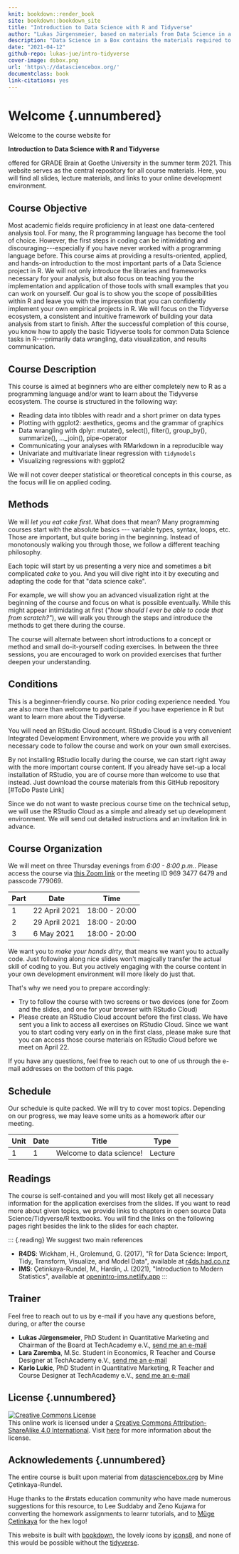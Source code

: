 ```yaml
---
knit: bookdown::render_book
site: bookdown::bookdown_site
title: "Introduction to Data Science with R and Tidyverse"
author: "Lukas Jürgensmeier, based on materials from Data Science in a Box by Mine Çetinkaya-Rundel"
description: "Data Science in a Box contains the materials required to teach (or learn from) the course described above, all of which are freely-available and open-source."
date: "2021-04-12"
github-repo: lukas-jue/intro-tidyverse
cover-image: dsbox.png
url: 'https\://datasciencebox.org/'
documentclass: book
link-citations: yes
---
```


# Welcome {.unnumbered}

Welcome to the course website for

**Introduction to Data Science with R and Tidyverse**

offered for GRADE Brain at Goethe University in the summer term 2021.
This website serves as the central repository for all course materials.
Here, you will find all slides, lecture materials, and links to your online development environment.

## Course Objective

Most academic fields require proficiency in at least one data-centered analysis tool.
For many, the R programming language has become the tool of choice.
However, the first steps in coding can be intimidating and discouraging---especially if you have never worked with a programming language before.
This course aims at providing a results-oriented, applied, and hands-on introduction to the most important parts of a Data Science project in R.
We will not only introduce the libraries and frameworks necessary for your analysis, but also focus on teaching you the implementation and application of those tools with small examples that you can work on yourself.
Our goal is to show you the scope of possibilities within R and leave you with the impression that you can confidently implement your own empirical projects in R.
We will focus on the Tidyverse ecosystem, a consistent and intuitive framework of building your data analysis from start to finish.
After the successful completion of this course, you know how to apply the basic Tidyverse tools for common Data Science tasks in R---primarily data wrangling, data visualization, and results communication.

## Course Description

This course is aimed at beginners who are either completely new to R as a programming language and/or want to learn about the Tidyverse ecosystem.
The course is structured in the following way:

-   Reading data into tibbles with readr and a short primer on data types
-   Plotting with ggplot2: aesthetics, geoms and the grammar of graphics
-   Data wrangling with dplyr: mutate(), select(), filter(), group_by(), summarize(), ...\_join(), pipe-operator
-   Communicating your analyses with RMarkdown in a reproducible way
-   Univariate and multivariate linear regression with `tidymodels`
-   Visualizing regressions with ggplot2

We will not cover deeper statistical or theoretical concepts in this course, as the focus will lie on applied coding.

## Methods

We will *let you eat cake first*.
What does that mean?
Many programming courses start with the absolute basics --- variable types, syntax, loops, etc.
Those are important, but quite boring in the beginning.
Instead of monotonously walking you through those, we follow a different teaching philosophy.

Each topic will start by us presenting a very nice and sometimes a bit complicated *cake* to you.
And you will dive right into it by executing and adapting the code for that "data science cake".

For example, we will show you an advanced visualization right at the beginning of the course and focus on what is possible eventually.
While this might appear intimidating at first (*"how should I ever be able to code that from scratch?"*), we will walk you through the steps and introduce the methods to get there during the course.

The course will alternate between short introductions to a concept or method and small do-it-yourself coding exercises.
In between the three sessions, you are encouraged to work on provided exercises that further deepen your understanding.

## Conditions

This is a beginner-friendly course.
No prior coding experience needed.
You are also more than welcome to participate if you have experience in R but want to learn more about the Tidyverse.

You will need an RStudio Cloud account.
RStudio Cloud is a very convenient Integrated Development Environment, where we provide you with all necessary code to follow the course and work on your own small exercises.

By not installing RStudio locally during the course, we can start right away with the more important course content.
If you already have set-up a local installation of RStudio, you are of course more than welcome to use that instead.
Just download the course materials from this GitHub repository [\#ToDo Paste Link]

Since we do not want to waste precious course time on the technical setup, we will use the RStudio Cloud as a simple and already set up development environment.
We will send out detailed instructions and an invitation link in advance.

## Course Organization

We will meet on three Thursday evenings from *6:00 - 8:00 p.m.*.
Please access the course via [this Zoom link](https://uni-frankfurt.zoom.us/j/96934776479?pwd=SHk5V05JbjVDODA3ZDNKb1YvbFBwUT09) or the meeting ID 969 3477 6479 and passcode 779069.

| Part | Date          | Time          |
|------|---------------|---------------|
| 1    | 22 April 2021 | 18:00 - 20:00 |
| 2    | 29 April 2021 | 18:00 - 20:00 |
| 3    | 6 May 2021    | 18:00 - 20:00 |

We want you to *make your hands dirty*, that means we want you to actually code.
Just following along nice slides won't magically transfer the actual skill of coding to you.
But you actively engaging with the course content in your own development environment will more likely do just that.

That's why we need you to prepare accordingly:

-   Try to follow the course with two screens or two devices (one for Zoom and the slides, and one for your browser with RStudio Cloud)
-   Please create an RStudio Cloud account before the first class. We have sent you a link to access all exercises on RStudio Cloud. Since we want you to start coding very early on in the first class, please make sure that you can access those course materials on RStudio Cloud before we meet on April 22.

If you have any questions, feel free to reach out to one of us through the e-mail addresses on the bottom of this page.

## Schedule

Our schedule is quite packed.
We will try to cover most topics.
Depending on our progress, we may leave some units as a homework after our meeting.

| Unit | Date | Title                    | Type    |
|------|------|--------------------------|---------|
| 1    | 1    | Welcome to data science! | Lecture |

## Readings

The course is self-contained and you will most likely get all necessary information for the application exercises from the slides.
If you want to read more about given topics, we provide links to chapters in open source Data Science/Tidyverse/R textbooks.
You will find the links on the following pages right besides the link to the slides for each chapter.

::: {.reading}
We suggest two main references

-   **R4DS**: Wickham, H., Grolemund, G. (2017), "R for Data Science: Import, Tidy, Transform, Visualize, and Model Data", available at [r4ds.had.co.nz](https://r4ds.had.co.nz/)
-   **IMS**: Çetinkaya-Rundel, M., Hardin, J. (2021), "Introduction to Modern Statistics", available at [openintro-ims.netlify.app](https://openintro-ims.netlify.app/)
:::

## Trainer

Feel free to reach out to us by e-mail if you have any questions before, during, or after the course

-   **Lukas Jürgensmeier**, PhD Student in Quantitative Marketing and Chairman of the Board at TechAcademy e.V., [send me an e-mail](mailto:lukas.juergensmeier@tech-academy.io)
-   **Lara Zaremba**, M.Sc. Student in Economics, R Teacher and Course Designer at TechAcademy e.V., [send me an e-mail](mailto:lara.zaremba@tech-academy.io)
-   **Karlo Lukic**, PhD Student in Quantitative Marketing, R Teacher and Course Designer at TechAcademy e.V., [send me an e-mail](mailto:karlo.lukic@tech-academy.io)

## License {.unnumbered}

<a rel="license" href="https://creativecommons.org/licenses/by-sa/4.0/"><img src="https://licensebuttons.net/l/by-sa/4.0/88x31.png" alt="Creative Commons License" style="border-width:0"/></a><br />This online work is licensed under a <a rel="license" href="https://creativecommons.org/licenses/by-sa/4.0/">Creative Commons Attribution-ShareAlike 4.0 International</a>.
Visit [here](https://github.com/rstudio-education/datascience-box/blob/master/LICENSE.md) for more information about the license.

## Acknowledements {.unnumbered}

The entire course is built upon material from [datasciencebox.org](https://datasciencebox.org/) by Mine Çetinkaya-Rundel.

Huge thanks to the \#rstats education community who have made numerous suggestions for this resource, to Lee Suddaby and Zeno Kujawa for converting the homework assignments to learnr tutorials, and to [Müge Çetinkaya](http://muge.fr/) for the hex logo!

This website is built with [bookdown](https://bookdown.org/), the lovely icons by [icons8](http://icons8.com/), and none of this would be possible without the [tidyverse](https://tidyverse.org/).
